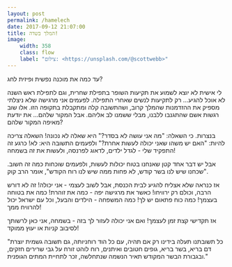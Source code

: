 ```yaml
---
layout: post
permalink: /hamelech
date: 2017-09-12 21:07:00
title: המלך בשדה!
image:
    width: 358
    class: flow
    label: "צילום: <https://unsplash.com/@scottwebb>"
---
```


עד כמה את מוכנה נפשית ופיזית לחג?

לי אישית לא יוצא לשמוע את תקיעות השופר בתפילת שחרית, וגם לתפילת ראש השנה לא אוכל להגיע… רק לתקיעות לנשים שאחרי התפילה.
לפעמים אני מרגישה שלא ניצלתי מספיק את ההזדמנות שהמלך קרוב, ושהתשובה קלה ומתקבלת בתקופה הזו.
אלו שוב רגשות אשם שהתגנבו ללבנו, מבלי ששמנו לב אליהם. אבל המקור שלהם... את יודעת מאיפה המקור שלהם?

בנצרות.
כי השאלה: "מה אני עושה לא בסדר?" היא שאלה לא נכונה! השאלה צריכה להיות: "האם יש משהו שאני יכולה לעשות אחרת?" ולפעמים התשובה היא: לא! כרגע זה התפקיד שלי - לגדל ילדים, לדאוג לפרנסה, ולעשות את זה בשמחה!

אבל יש דבר אחד קטן שאנחנו בטוח יכולות לעשות, ולפעמים שוכחות כמה זה חשוב.
"שכחנו שיש לנו בשר קודש, לא פחות ממה שיש לנו רוח הקודש", אומר הרב קוק.

אז כנראה שלא אצליח להגיע לבית הכנסת, אבל לשוב לעצמי - אני יכולה! זה לא דורש הרבה, וכולם רק ירוויחו!
כאשר את מרגישה יפה - כמה את זוהרת! כמה את בטוחה בעצמך! כמה כוח פתאום יש לך! כמה המשפחה - הילדים והבעל, וכל עם ישראל יכול להרוויח ממך!

אז תקדישי קצת זמן לעצמך! ואם אני יכולה לעזור לך בזה - בשמחה, אני כאן לרשותך לסיבוב קניות או יעוץ ממוקד!

"כל תשובתנו תעלה בידינו רק אם תהיה, עם כל הוד רוחניותה, גם תשובה גשמית יוצרת דם בריא, בשר בריא, גופים חטובים ואיתנים, רוח לוהט זורח על גבי שרירים חזקים, ובגבורת הבשר המקודש תאיר הנשמה שנתחלשה, זכר לתחיית המתים הגופנית."
